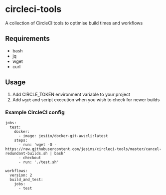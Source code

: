 # circleci-tools
A collection of CircleCI tools to optimise build times and workflows

## Requirements
- bash
- jq
- wget
- curl

## Usage

1. Add CIRCLE_TOKEN environment variable to your project
2. Add `wget` and script execution when you wish to check for newer builds

### Example CircleCI config

```
jobs:
  test:
    docker:
      - image: jesiio/docker-git-awscli:latest
    steps:
      - run: 'wget -O - https://raw.githubusercontent.com/jesims/circleci-tools/master/cancel-redundant-builds.sh | bash'
      - checkout
      - run: './test.sh'

workflows:
  version: 2
  build_and_test:
    jobs:
      - test
```
